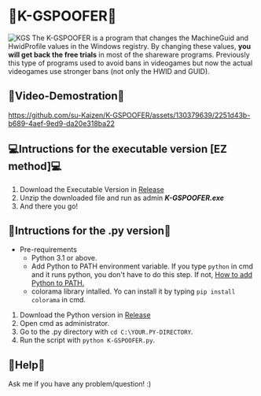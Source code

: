 # 🌌K-GSPOOFER🌌
![KGS](https://github.com/su-Kaizen/K-GSPOOFER/assets/130379639/212077ba-11ca-4f30-ae82-c0763533ca2b)
The K-GSPOOFER is a program that changes the MachineGuid and HwidProfile values in the Windows registry.
By changing these values, **you will get back the free trials** in most of the shareware programs. Previously this type of programs used to avoid bans in videogames but now the actual videogames use stronger bans (not only the HWID and GUID).

## 🎥Video-Demostration🎥

https://github.com/su-Kaizen/K-GSPOOFER/assets/130379639/2251d43b-b689-4aef-9ed9-da20e318ba22

## 💻Intructions for the executable version [EZ method]💻

1. Download the Executable Version in [Release](https://github.com/su-Kaizen/K-GSPOOFER/releases)
2. Unzip the downloaded file and run as admin ___K-GSPOOFER.exe___
3. And there you go!

## 🐍Intructions for the .py version🐍
- Pre-requirements
  - Python 3.1 or above. 
  - Add Python to PATH environment variable. If you type `python` in cmd and it runs python, you don't have to do this step. If not, [How to add Python to PATH.](https://www.machinelearningplus.com/python/add-python-to-path-how-to-add-python-to-the-path-environment-variable-in-windows/)
  - colorama library intalled. Yo can install it by typing `pip install colorama` in cmd.

1. Download the Python version in [Release](https://github.com/su-Kaizen/K-GSPOOFER/releases)
2. Open cmd as administrator.
3. Go to the .py directory with `cd C:\YOUR.PY-DIRECTORY`.
4. Run the script with `python K-GSPOOFER.py`.

## 👥Help👥
Ask me if you have any problem/question! :)
